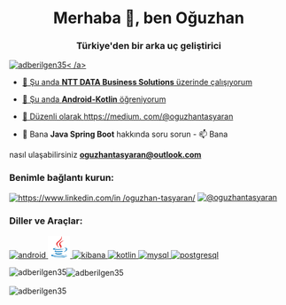 <h1 align="center">Merhaba 👋, ben Oğuzhan</h1>
<h3 align="center">Türkiye'den bir arka uç geliştirici</h3>

<p align="left"> <a href="https ://github.com/ryo-ma/github-profile-trophy"><img src="https://github-profile-trophy.vercel.app/?username=adberilgen35" alt="adberilgen35" />< /a> </p>

- 🔭 Şu anda **NTT DATA Business Solutions** üzerinde çalışıyorum

- 🌱 Şu anda **Android-Kotlin** öğreniyorum

- 📝 Düzenli olarak [https://medium. com/@oguzhantasyaran](https://medium.com/@oguzhantasyaran)

- 💬 Bana **Java Spring Boot** hakkında soru sorun - 📫 Bana

nasıl ulaşabilirsiniz **oguzhantasyaran@outlook.com**

<h3 align="left ">Benimle bağlantı kurun:</h3>
<p hizalama="sol">
<a href="https://linkedin.com/in/https://www.linkedin.com/in/oguzhan-tasyaran/" target="blank"><img align="center" src="https: //raw.githubusercontent.com/rahuldkjain/github-profile-readme-generator/master/src/images/icons/Social/linked-in-alt.svg" alt="https://www.linkedin.com/in /oguzhan-tasyaran/" height="30" width="40" /></a>
<a href="https://medium.com/@oguzhantasyaran" target="blank"><img align="center " src="https://raw.githubusercontent.com/rahuldkjain/github-profile-readme-generator/master/src/images/icons/Social/medium.svg" alt="@oguzhantasyaran" yükseklik="30" genişlik ="40" /></a>
</p>

<h3 align="left">Diller ve Araçlar:</h3>
<p align="left"> <a href="https://developer.android.com" target="_blank" rel="noreferrer"> <img src="https://raw.githubusercontent.com/devicons /devicon/master/icons/android/android-original-wordmark.svg" alt="android" width="40" height="40"/> </a> <a href="https://www.java .com" target="_blank" rel="noreferrer"> <img src="https://raw.githubusercontent.com/devicons/devicon/master/icons/java/java-original.svg" alt="java" width="40" height="40"/> </a> <a href="https://www.elastic.co/kibana" target="_blank" rel="noreferrer"> <img src="https://www.vectorlogo.zone/logos/elasticco_kibana/elasticco_kibana-icon.svg" alt="kibana" width="40" height="40"/> </a> <a href=" https://kotlinlang.org" target="_blank" rel="noreferrer"> <img src="https://www.vectorlogo.zone/logos/kotlinlang/kotlinlang-icon.svg" alt="kotlin" genişlik ="40" height="40"/> </a> <a href="https://www.mysql.com/" target="_blank" rel="noreferrer"> <img src="https:/ /raw.githubusercontent.com/devicons/devicon/master/icons/mysql/mysql-original-wordmark.svg" alt="mysql" width="40" height="40"/> </a><a href="https://www.postgresql.org" target="_blank" rel="noreferrer"> <img src="https://raw.githubusercontent.com/devicons/devicon/master/icons/postgresql /postgresql-original-wordmark.svg" alt="postgresql" width="40" height="40"/> </a> </p>

<p><img align="left" src="https://github-readme-stats.vercel.app/api/top-langs?username=adberilgen35&show_icons=true&locale=tr&layout=compact" alt="adberilgen35" /> </p>

<p> <img align="center" src="https://github-readme-stats.vercel.app/api?username=adberilgen35&show_icons=true&locale=en" alt="adberilgen35" /> </p>

<p><img align="center" src="https://github-readme-streak-stats.herokuapp.com/?user=adberilgen35&" alt="adberilgen35" /></p>

